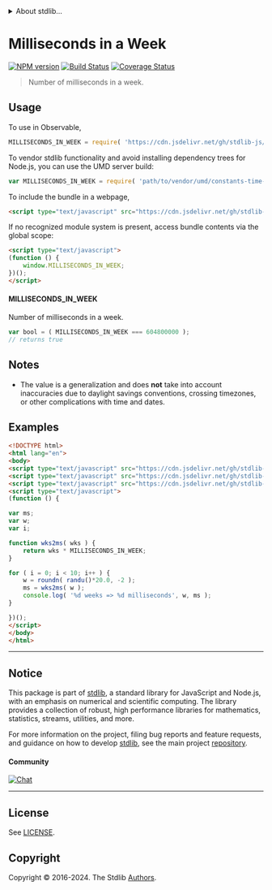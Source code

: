 <!--

@license Apache-2.0

Copyright (c) 2018 The Stdlib Authors.

Licensed under the Apache License, Version 2.0 (the "License");
you may not use this file except in compliance with the License.
You may obtain a copy of the License at

   http://www.apache.org/licenses/LICENSE-2.0

Unless required by applicable law or agreed to in writing, software
distributed under the License is distributed on an "AS IS" BASIS,
WITHOUT WARRANTIES OR CONDITIONS OF ANY KIND, either express or implied.
See the License for the specific language governing permissions and
limitations under the License.

-->


<details>
  <summary>
    About stdlib...
  </summary>
  <p>We believe in a future in which the web is a preferred environment for numerical computation. To help realize this future, we've built stdlib. stdlib is a standard library, with an emphasis on numerical and scientific computation, written in JavaScript (and C) for execution in browsers and in Node.js.</p>
  <p>The library is fully decomposable, being architected in such a way that you can swap out and mix and match APIs and functionality to cater to your exact preferences and use cases.</p>
  <p>When you use stdlib, you can be absolutely certain that you are using the most thorough, rigorous, well-written, studied, documented, tested, measured, and high-quality code out there.</p>
  <p>To join us in bringing numerical computing to the web, get started by checking us out on <a href="https://github.com/stdlib-js/stdlib">GitHub</a>, and please consider <a href="https://opencollective.com/stdlib">financially supporting stdlib</a>. We greatly appreciate your continued support!</p>
</details>

# Milliseconds in a Week

[![NPM version][npm-image]][npm-url] [![Build Status][test-image]][test-url] [![Coverage Status][coverage-image]][coverage-url] <!-- [![dependencies][dependencies-image]][dependencies-url] -->

> Number of milliseconds in a week.



<section class="usage">

## Usage

To use in Observable,

```javascript
MILLISECONDS_IN_WEEK = require( 'https://cdn.jsdelivr.net/gh/stdlib-js/constants-time-milliseconds-in-week@umd/browser.js' )
```

To vendor stdlib functionality and avoid installing dependency trees for Node.js, you can use the UMD server build:

```javascript
var MILLISECONDS_IN_WEEK = require( 'path/to/vendor/umd/constants-time-milliseconds-in-week/index.js' )
```

To include the bundle in a webpage,

```html
<script type="text/javascript" src="https://cdn.jsdelivr.net/gh/stdlib-js/constants-time-milliseconds-in-week@umd/browser.js"></script>
```

If no recognized module system is present, access bundle contents via the global scope:

```html
<script type="text/javascript">
(function () {
    window.MILLISECONDS_IN_WEEK;
})();
</script>
```

#### MILLISECONDS_IN_WEEK

Number of milliseconds in a week.

```javascript
var bool = ( MILLISECONDS_IN_WEEK === 604800000 );
// returns true
```

</section>

<!-- /.usage -->

<section class="notes">

## Notes

-   The value is a generalization and does **not** take into account inaccuracies due to daylight savings conventions, crossing timezones, or other complications with time and dates. 

</section>

<!-- /.notes -->

<section class="examples">

## Examples

<!-- eslint no-undef: "error" -->

```html
<!DOCTYPE html>
<html lang="en">
<body>
<script type="text/javascript" src="https://cdn.jsdelivr.net/gh/stdlib-js/random-base-randu@umd/browser.js"></script>
<script type="text/javascript" src="https://cdn.jsdelivr.net/gh/stdlib-js/math-base-special-roundn@umd/browser.js"></script>
<script type="text/javascript" src="https://cdn.jsdelivr.net/gh/stdlib-js/constants-time-milliseconds-in-week@umd/browser.js"></script>
<script type="text/javascript">
(function () {

var ms;
var w;
var i;

function wks2ms( wks ) {
    return wks * MILLISECONDS_IN_WEEK;
}

for ( i = 0; i < 10; i++ ) {
    w = roundn( randu()*20.0, -2 );
    ms = wks2ms( w );
    console.log( '%d weeks => %d milliseconds', w, ms );
}

})();
</script>
</body>
</html>
```

</section>

<!-- /.examples -->

<!-- Section for related `stdlib` packages. Do not manually edit this section, as it is automatically populated. -->

<section class="related">

</section>

<!-- /.related -->

<!-- Section for all links. Make sure to keep an empty line after the `section` element and another before the `/section` close. -->


<section class="main-repo" >

* * *

## Notice

This package is part of [stdlib][stdlib], a standard library for JavaScript and Node.js, with an emphasis on numerical and scientific computing. The library provides a collection of robust, high performance libraries for mathematics, statistics, streams, utilities, and more.

For more information on the project, filing bug reports and feature requests, and guidance on how to develop [stdlib][stdlib], see the main project [repository][stdlib].

#### Community

[![Chat][chat-image]][chat-url]

---

## License

See [LICENSE][stdlib-license].


## Copyright

Copyright &copy; 2016-2024. The Stdlib [Authors][stdlib-authors].

</section>

<!-- /.stdlib -->

<!-- Section for all links. Make sure to keep an empty line after the `section` element and another before the `/section` close. -->

<section class="links">

[npm-image]: http://img.shields.io/npm/v/@stdlib/constants-time-milliseconds-in-week.svg
[npm-url]: https://npmjs.org/package/@stdlib/constants-time-milliseconds-in-week

[test-image]: https://github.com/stdlib-js/constants-time-milliseconds-in-week/actions/workflows/test.yml/badge.svg?branch=main
[test-url]: https://github.com/stdlib-js/constants-time-milliseconds-in-week/actions/workflows/test.yml?query=branch:main

[coverage-image]: https://img.shields.io/codecov/c/github/stdlib-js/constants-time-milliseconds-in-week/main.svg
[coverage-url]: https://codecov.io/github/stdlib-js/constants-time-milliseconds-in-week?branch=main

<!--

[dependencies-image]: https://img.shields.io/david/stdlib-js/constants-time-milliseconds-in-week.svg
[dependencies-url]: https://david-dm.org/stdlib-js/constants-time-milliseconds-in-week/main

-->

[chat-image]: https://img.shields.io/gitter/room/stdlib-js/stdlib.svg
[chat-url]: https://app.gitter.im/#/room/#stdlib-js_stdlib:gitter.im

[stdlib]: https://github.com/stdlib-js/stdlib

[stdlib-authors]: https://github.com/stdlib-js/stdlib/graphs/contributors

[umd]: https://github.com/umdjs/umd
[es-module]: https://developer.mozilla.org/en-US/docs/Web/JavaScript/Guide/Modules

[deno-url]: https://github.com/stdlib-js/constants-time-milliseconds-in-week/tree/deno
[umd-url]: https://github.com/stdlib-js/constants-time-milliseconds-in-week/tree/umd
[esm-url]: https://github.com/stdlib-js/constants-time-milliseconds-in-week/tree/esm
[branches-url]: https://github.com/stdlib-js/constants-time-milliseconds-in-week/blob/main/branches.md

[stdlib-license]: https://raw.githubusercontent.com/stdlib-js/constants-time-milliseconds-in-week/main/LICENSE

</section>

<!-- /.links -->
